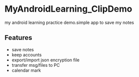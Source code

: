 # MyAndroidLearning_ClipDemo
my android learning practice demo.simple app to save my notes
## Features
- save notes
- keep accounts
- export/import json encryption file
- transfer msg/files to PC
- calendar mark 
